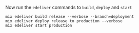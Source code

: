 

Now run the `edeliver` commands to `build`, `deploy` and `start`
```
mix edeliver build release --verbose --branch=deployment
mix edeliver deploy release to production --verbose
mix edeliver start production
```

